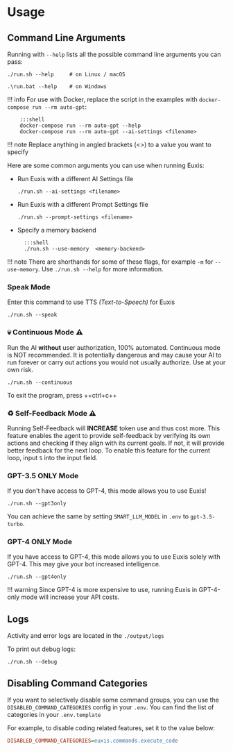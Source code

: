 # Usage

## Command Line Arguments

Running with `--help` lists all the possible command line arguments you can pass:

``` shell
./run.sh --help     # on Linux / macOS

.\run.bat --help    # on Windows
```

!!! info
    For use with Docker, replace the script in the examples with
    `docker-compose run --rm auto-gpt`:

        :::shell
        docker-compose run --rm auto-gpt --help
        docker-compose run --rm auto-gpt --ai-settings <filename>

!!! note
    Replace anything in angled brackets (<>) to a value you want to specify

Here are some common arguments you can use when running Euxis:

* Run Euxis with a different AI Settings file

    ``` shell
    ./run.sh --ai-settings <filename>
    ```

* Run Euxis with a different Prompt Settings file

    ``` shell
    ./run.sh --prompt-settings <filename>
    ```

* Specify a memory backend

        :::shell
        ./run.sh --use-memory  <memory-backend>

!!! note
    There are shorthands for some of these flags, for example `-m` for `--use-memory`.
    Use `./run.sh --help` for more information.

### Speak Mode

Enter this command to use TTS _(Text-to-Speech)_ for Euxis

``` shell
./run.sh --speak
```

### 💀 Continuous Mode ⚠️

Run the AI **without** user authorization, 100% automated.
Continuous mode is NOT recommended.
It is potentially dangerous and may cause your AI to run forever or carry out actions you would not usually authorize.
Use at your own risk.

``` shell
./run.sh --continuous
```

To exit the program, press ++ctrl+c++

### ♻️ Self-Feedback Mode ⚠️

Running Self-Feedback will **INCREASE** token use and thus cost more. This feature enables the agent to provide self-feedback by verifying its own actions and checking if they align with its current goals. If not, it will provide better feedback for the next loop. To enable this feature for the current loop, input `S` into the input field.

### GPT-3.5 ONLY Mode

If you don't have access to GPT-4, this mode allows you to use Euxis!

``` shell
./run.sh --gpt3only
```

You can achieve the same by setting `SMART_LLM_MODEL` in `.env` to `gpt-3.5-turbo`.

### GPT-4 ONLY Mode

If you have access to GPT-4, this mode allows you to use Euxis solely with GPT-4.
This may give your bot increased intelligence.

``` shell
./run.sh --gpt4only
```

!!! warning
    Since GPT-4 is more expensive to use, running Euxis in GPT-4-only mode will
    increase your API costs.

## Logs

Activity and error logs are located in the `./output/logs`

To print out debug logs:

``` shell
./run.sh --debug
```

## Disabling Command Categories

If you want to selectively disable some command groups, you can use the `DISABLED_COMMAND_CATEGORIES` config in your `.env`. You can find the list of categories in your `.env.template`

For example, to disable coding related features, set it to the value below:

```ini
DISABLED_COMMAND_CATEGORIES=euxis.commands.execute_code
```
